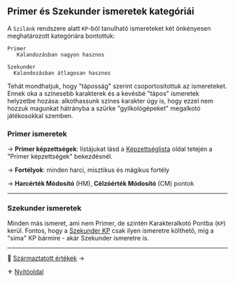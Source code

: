 ## Primer és Szekunder ismeretek kategóriái

A `Szilánk` rendszere alatt `KP`-ból tanulható ismereteket két önkényesen meghatározott kategóriára bontottuk:

```
Primer
   Kalandozásban nagyon hasznos

Szekunder
  Kalandozásban átlagosan hasznos
```

Tehát mondhatjuk, hogy "táposság" szerint csoportosítottuk az ismereteket. Ennek oka a színesebb karakterek és a kevésbé "tápos" ismeretek helyzetbe hozása: alkothassunk színes karakter úgy is, hogy ezzel nem hozzuk magunkat hátrányba a szürke "gyilkológépeket" megalkotó játékosokkal szemben.

### Primer ismeretek

→ **Primer képzettségek**: listájukat lásd a [Képzettséglista](030_01_kepzettseglista.md) oldal tetején a "Primer képzettségek" bekezdésnél.

→ **Fortélyok**: minden harci, misztikus és mágikus fortély

→ **Harcérték Módosító** (HM), **Célzóérték Módosító** (CM) pontok

---
### Szekunder ismeretek

Minden más ismeret, ami nem Primer, de szintén Karakteralkotó Pontba (`KP`) kerül. Fontos, hogy a [Szekunder KP](010_07_kp.md#karakteralkotó-pontok-kp) csak ilyen ismeretre költhető, míg a "sima" KP bármire - akár Szekunder ismeretre is.

---

🔗 [Származtatott értékek](010_10_00_szarmaztatott_ertekek.md) →

⚜️ [Nyitóoldal](start.md#1-karakteralkot%C3%A1s)
